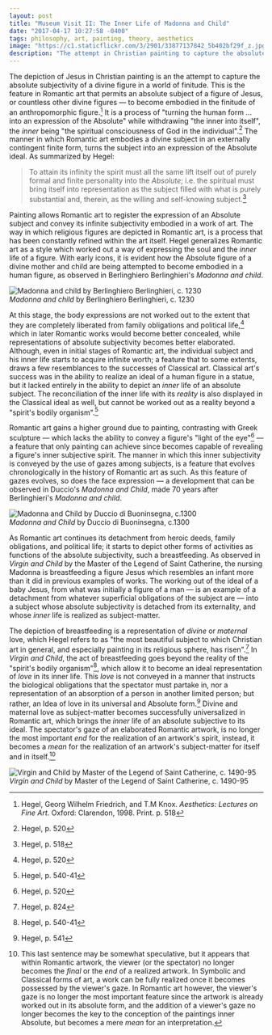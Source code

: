 ```yaml
---
layout: post
title: "Museum Visit II: The Inner Life of Madonna and Child"
date: "2017-04-17 10:27:58 -0400"
tags: philosophy, art, painting, theory, aesthetics
image: "https://c1.staticflickr.com/3/2901/33877137842_5b402bf29f_z.jpg"
description: "The attempt in Christian painting to capture the absolute subjectivity of a divine figure in a world of finitude"
---
```


The depiction of Jesus in Christian painting is an the attempt to capture the absolute subjectivity of a divine figure in a world of finitude. This is the feature in Romantic art that permits an absolute subject of a figure of Jesus, or countless other divine figures — to become embodied in the finitude of an anthropomorphic figure.[^8fb309f4] It is a process of "turning the human form ... into an expression of the Absolute" while withdrawing "the inner into itself", the *inner* being "the spiritual consciousness of God in the individual".[^0acd34cb] The manner in which Romantic art embodies a divine subject in an externally contingent finite form, turns the subject into an expression of the Absolute ideal. As summarized by Hegel:


> To attain its infinity the spirit must all the same lift itself out of purely formal and finite personality into the *Absolute*; i.e. the spiritual must bring itself into representation as the subject filled with what is purely substantial and, therein, as the willing and self-knowing subject.[^6a38549d]


Painting allows Romantic art to register the expression of an Absolute subject and convey its infinite subjectivity embodied in a work of art. The way in which religious figures are depicted in Romantic art, is a process that has been constantly refined within the art itself. Hegel generalizes Romantic art as a style which worked out a way of expressing the soul and the *inner* life of a figure. With early icons, it is evident how the Absolute figure of a divine mother and child are being attempted to become embodied in a human figure, as observed in Berlinghiero Berlinghieri's *Madonna and child*.

![Madonna and child by Berlinghiero Berlinghieri, c. 1230](https://c1.staticflickr.com/3/2837/33877138092_eb8d419d6b_z.jpg)   
*Madonna and child* by Berlinghiero Berlinghieri, c. 1230

At this stage, the body expressions are not worked out to the extent that they are completely liberated from family obligations and political life,[^d81c57ac] which in later Romantic works would become better concealed, while representations of absolute subjectivity becomes better elaborated. Although, even in initial stages of Romantic art, the individual subject and his inner life starts to acquire infinite worth; a feature that to some extents, draws a few resemblances to the successes of Classical art. Classical art's success was in the ability to realize an ideal of a human figure in a statue, but it lacked entirely in the ability to depict an *inner* life of an absolute subject. The reconciliation of the inner life with its *reality* is also displayed in the Classical ideal as well, but cannot be worked out as a reality beyond a "spirit's bodily organism".[^0b52f97d]


Romantic art gains a higher ground due to painting, contrasting with Greek sculpture — which lacks the ability to convey a figure's "light of the eye"[^7b940986] — a feature that only painting can achieve since becomes capable of revealing a figure's inner subjective spirit. The manner in which this inner subjectivity is conveyed by the use of gazes among subjects, is a feature that evolves chronologically in the history of Romantic art as such. As this feature of gazes evolves, so does the face expression — a development that can be observed in Duccio's *Madonna and Child*, made 70 years after Berlinghieri's *Madonna and child*.


![*Madonna and Child* by Duccio di Buoninsegna, c.1300](https://c2.staticflickr.com/4/3942/33877137962_f4061cc199_z.jpg)  
*Madonna and Child* by Duccio di Buoninsegna, c.1300

As Romantic art continues its detachment from heroic deeds, family obligations, and political life; it starts to depict other forms of activities as functions of the absolute subjectivity, such a breastfeeding. As observed in *Virgin and Child* by the Master of the Legend of Saint Catherine, the nursing Madonna is breastfeeding a figure Jesus which resembles an infant more than it did in previous examples of works. The working out of the ideal of a baby Jesus, from what was initially a figure of a man — is an example of a detachment from whatever superficial obligations of the subject are — into a subject whose absolute subjectivity is detached from its externality, and whose *inner* life is realized as subject-matter.

The depiction of breastfeeding is a representation of *divine* or *maternal* love, which Hegel refers to as "the most beautiful subject to which Christian art in general, and especially painting in its religious sphere, has risen".[^83716322] In *Virgin and Child*, the act of breastfeeding goes beyond the reality of the "spirit's bodily organism"[^397ef1b7], which allow it to become an ideal representation of *love* in its inner life. This *love* is not conveyed in a manner that instructs the biological obligations that the spectator must partake in, nor a representation of an absorption of a person in another limited person; but rather, an Idea of love in its universal and Absolute form.[^205ec3ea] Divine and maternal love as subject-matter becomes successfully universalized in Romantic art, which brings the *inner* life of an absolute subjective to its ideal. The spectator's gaze of an elaborated Romantic artwork, is no longer the most important *end* for the realization of an artwork's spirit, instead, it becomes a *mean* for the realization of an artwork's subject-matter for itself and in itself.[^db7e24cc]

[^db7e24cc]: This last sentence may be somewhat speculative, but it appears that within Romantic artwork, the viewer (or the spectator) no longer becomes the *final* or the *end* of a realized artwork. In Symbolic and Classical forms of art, a work can be fully realized once it becomes possessed by the viewer's gaze. In Romantic art however, the viewer's gaze is no longer the most important feature since the artwork is already worked out in its absolute form, and the addition of a viewer's gaze no longer becomes the key to the conception of the paintings inner Absolute, but becomes a mere *mean* for an interpretation. 

![*Virgin and Child* by Master of the Legend of Saint Catherine, c. 1490-95](https://c1.staticflickr.com/3/2901/33877137842_5b402bf29f_z.jpg)  
*Virgin and Child* by Master of the Legend of Saint Catherine, c. 1490-95

[^d81c57ac]: Hegel, p. 520

[^0acd34cb]: Hegel, p. 520

[^8fb309f4]: Hegel, Georg Wilhelm Friedrich, and T.M Knox. *Aesthetics: Lectures on Fine Art*. Oxford: Clarendon, 1998. Print. p. 518

[^6a38549d]: Hegel, p. 518

[^0b52f97d]: Hegel, p. 540-41

[^7b940986]: Hegel, p. 520

[^205ec3ea]: Hegel, p. 541

[^397ef1b7]: Hegel, p. 540-41

[^83716322]: Hegel, p. 824
